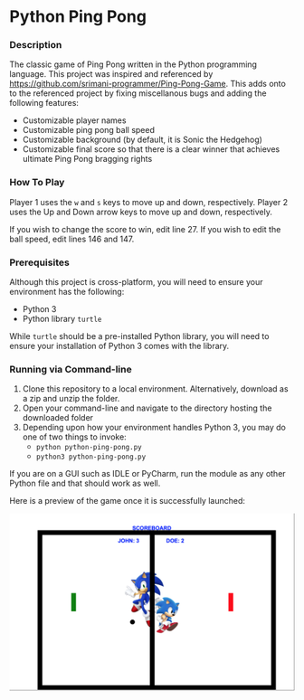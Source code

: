 # Python Ping Pong

### Description
The classic game of Ping Pong written in the Python programming language. This project was inspired and referenced by https://github.com/srimani-programmer/Ping-Pong-Game. This adds onto to the referenced project by fixing miscellanous bugs and adding the following features:

- Customizable player names
- Customizable ping pong ball speed
- Customizable background (by default, it is Sonic the Hedgehog)
- Customizable final score so that there is a clear winner that achieves ultimate Ping Pong bragging rights

### How To Play
Player 1 uses the `w` and `s` keys to move up and down, respectively. Player 2 uses the Up and Down arrow keys to move up and down, respectively.

If you wish to change the score to win, edit line 27. If you wish to edit the ball speed, edit lines 146 and 147.

### Prerequisites
Although this project is cross-platform, you will need to ensure your environment has the following:

- Python 3
- Python library `turtle`

While `turtle` should be a pre-installed Python library, you will need to ensure your installation of Python 3 comes with the library.

### Running via Command-line
1. Clone this repository to a local environment. Alternatively, download as a zip and unzip the folder.
2. Open your command-line and navigate to the directory hosting the downloaded folder
3. Depending upon how your environment handles Python 3, you may do one of two things to invoke:
     - `python python-ping-pong.py`
     - `python3 python-ping-pong.py`

If you are on a GUI such as IDLE or PyCharm, run the module as any other Python file and that should work as well.

Here is a preview of the game once it is successfully launched:

![Python Ping Pong Preview](https://github.com/markusewalker/Python-Ping-Pong/blob/main/preview.png)
